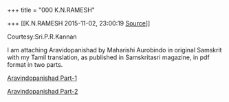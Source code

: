 +++
title = "000 K.N.RAMESH"

+++
[[K.N.RAMESH	2015-11-02, 23:00:19 [Source](https://groups.google.com/g/samskrita/c/UJHkUQLK9rk)]]



Courtesy:Sri.P.R.Kannan

  

I am attaching Aravidopanishad by Maharishi Aurobindo in original Samskrit with my Tamil translation, as published in Samskritasri magazine, in pdf format in two parts.  

  

[Aravindopanishad Part-1](https://drive.google.com/file/d/0ByHsyol17T5XWDE3cWJyLVhpb2pJcFRoVXM3endrdl9oUUIw/view?usp=sharing)  

  

[Aravindopanishad Part-2](https://drive.google.com/file/d/0ByHsyol17T5XbmRreHdtbVJKRGExWTVWT1pxZmVYbkM1TEdv/view?usp=sharing)  

  


